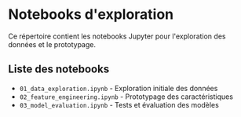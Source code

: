 # Notebooks d'exploration

Ce répertoire contient les notebooks Jupyter pour l'exploration des données et le prototypage.

## Liste des notebooks

- `01_data_exploration.ipynb` - Exploration initiale des données
- `02_feature_engineering.ipynb` - Prototypage des caractéristiques
- `03_model_evaluation.ipynb` - Tests et évaluation des modèles
